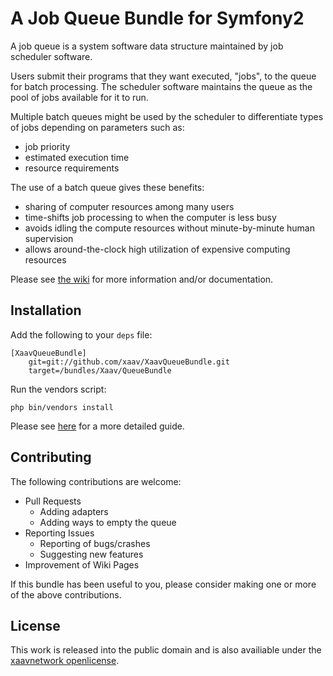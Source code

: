 # A Job Queue Bundle for Symfony2 #

A job queue is a system software data structure maintained by job scheduler software.

Users submit their programs that they want executed, "jobs", to the queue for batch processing. The scheduler software maintains the queue as the pool of jobs available for it to run.

Multiple batch queues might be used by the scheduler to differentiate types of jobs depending on parameters such as:

* job priority
* estimated execution time
* resource requirements

The use of a batch queue gives these benefits:

* sharing of computer resources among many users
* time-shifts job processing to when the computer is less busy
* avoids idling the compute resources without minute-by-minute human supervision
* allows around-the-clock high utilization of expensive computing resources

Please see [the wiki][1] for more information and/or documentation. 

## Installation ##

Add the following to your `deps` file:

    [XaavQueueBundle]
        git=git://github.com/xaav/XaavQueueBundle.git
        target=/bundles/Xaav/QueueBundle

Run the vendors script:

    php bin/vendors install
    
Please see [here][5] for a more detailed guide.

## Contributing ##

The following contributions are welcome:

- Pull Requests
    - Adding adapters
    - Adding ways to empty the queue
- Reporting Issues
    - Reporting of bugs/crashes
    - Suggesting new features
- Improvement of Wiki Pages

If this bundle has been useful to you, please consider making one or more of the above contributions. 

## License ##

This work is released into the public domain and is also availiable under the [xaavnetwork openlicense][4].

[1]: https://github.com/xaav/XaavQueueBundle/wiki 
[2]: http://en.wikipedia.org/wiki/Job_queue
[4]: http://xaav.tk/openlicense
[5]: https://github.com/xaav/XaavQueueBundle/wiki/Installation